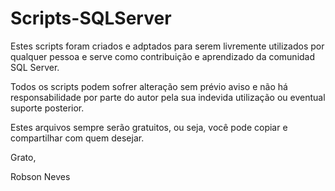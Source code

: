 # Scripts-SQLServer
Estes scripts foram criados e adptados para serem livremente utilizados por qualquer pessoa e serve como contribuição e aprendizado da comunidad SQL Server. 

Todos os scripts podem sofrer alteração sem prévio aviso e não há responsabilidade por parte do autor pela sua indevida utilização ou eventual suporte posterior.

Estes arquivos sempre serão gratuitos, ou seja, você pode copiar e compartilhar com quem desejar.

Grato, 

Robson Neves
